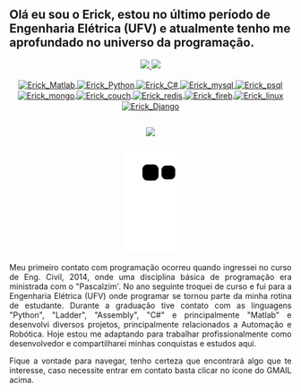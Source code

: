 
## Olá eu sou o Erick, estou no último período de Engenharia Elétrica (UFV) e atualmente tenho me aprofundado no universo da programação.

<div align="center">
  <a href="https://github.com/ErickFernan">
  <img height="180em" src="https://github-readme-stats.vercel.app/api?username=ErickFernan&show_icons=true&theme=dark&include_all_commits=true&count_private=true"/>
  <img height="180em" src="https://github-readme-stats.vercel.app/api/top-langs/?username=ErickFernan&layout=compact&langs_count=7&theme=dark"/>
</div>

  <div align="center" style="display: inline_block"><br>
  <img align="center" alt="Erick_Matlab" height="30" width="40" src="https://cdn.jsdelivr.net/gh/devicons/devicon/icons/matlab/matlab-original.svg" />
  <img align="center" alt="Erick_Python" height="30" width="40" src="https://cdn.jsdelivr.net/gh/devicons/devicon/icons/python/python-original.svg" />
  <img align="center" alt="Erick_C#" height="30" width="40" src="https://cdn.jsdelivr.net/gh/devicons/devicon/icons/csharp/csharp-original.svg" />
  <img align="center" alt="Erick_mysql" height="30" width="40" src="https://cdn.jsdelivr.net/gh/devicons/devicon/icons/mysql/mysql-original.svg" />
  <img align="center" alt="Erick_psql" height="30" width="40" src="https://cdn.jsdelivr.net/gh/devicons/devicon/icons/postgresql/postgresql-original.svg" />
  <img align="center" alt="Erick_mongo" height="30" width="40" src="https://cdn.jsdelivr.net/gh/devicons/devicon/icons/mongodb/mongodb-original-wordmark.svg" />  
  <img align="center" alt="Erick_couch" height="30" width="40" src="https://cdn.jsdelivr.net/gh/devicons/devicon/icons/couchdb/couchdb-original.svg" />
  <img align="center" alt="Erick_redis" height="30" width="40" src="https://cdn.jsdelivr.net/gh/devicons/devicon/icons/redis/redis-original.svg" />
  <img align="center" alt="Erick_fireb" height="30" width="40" src="https://cdn.jsdelivr.net/gh/devicons/devicon/icons/firebase/firebase-plain.svg" />
  <img align="center" alt="Erick_linux" height="30" width="40" src="https://cdn.jsdelivr.net/gh/devicons/devicon/icons/linux/linux-original.svg" />
  <img align="center" alt="Erick_Django" height="30" width="40" src="https://cdn.jsdelivr.net/gh/devicons/devicon/icons/django/django-plain.svg" />  
    
</div>
 
  
  
  ##
 
<div align="center"> 
  
  <a href = "mailto:dverickfernan@gmail.com"><img src="https://img.shields.io/badge/-Gmail-%23333?style=for-the-badge&logo=gmail&logoColor=white" target="_blank"></a>
 
  ![Snake animation](https://github.com/ErickFernan/ErickFernan/blob/output/github-contribution-grid-snake.svg)
 
</div>

<p align="justify"> 
     Meu primeiro contato com programação ocorreu quando ingressei no curso de Eng. Civil, 2014, onde uma disciplina básica de programação era ministrada com o "Pascalzim'. No ano seguinte troquei de curso e fui para a Engenharia Elétrica (UFV) onde programar se tornou parte da minha rotina de estudante. Durante a graduação tive contato com as linguagens "Python", "Ladder", "Assembly", "C#" e principalmente "Matlab" e desenvolvi diversos projetos, principalmente relacionados a Automação e Robótica. Hoje estou me adaptando para trabalhar profissionalmente como desenvolvedor e compartilharei minhas conquistas e estudos aqui.
</p>  
  
<p align="justify">   
   Fique a vontade para navegar, tenho certeza que encontrará algo que te interesse, caso necessite entrar em contato basta clicar no ícone do GMAIL acima.
</p>    

  
